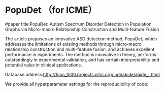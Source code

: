 # PopuDet  （for ICME）
#paper title:PopuDet: Autism Spectrum Disorder Detection in Population Graphs via Micro-macro Relationship Construction and Multi-feature Fusion

The article proposes an innovative ASD detection method, PopuDet, which addresses the limitations of existing methods through micro-macro relationship construction and multi-feature fusion, and achieves excellent performance in experiments. The method is innovative in theory, performs outstandingly in experimental validation, and has certain interpretability and potential value in clinical applications.

Database address:http://fcon_1000.projects.nitrc.org/indi/abide/abide_I.html

We provide all hyperparameter settings for the reproducibility of code: 
